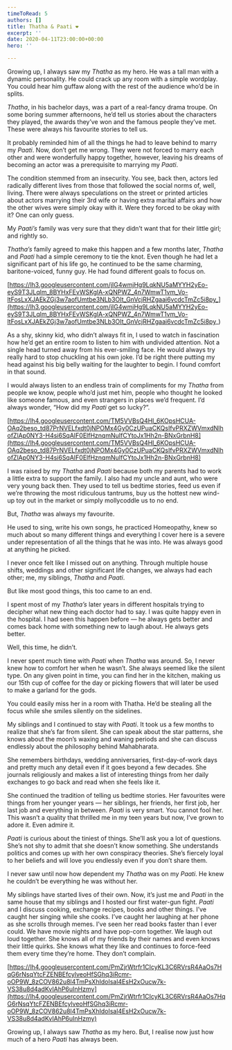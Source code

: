 ```yaml
---
timeToRead: 5
authors: []
title: Thatha & Paati ❤️
excerpt: ''
date: 2020-04-11T23:00:00+00:00
hero: ''

---
```

Growing up, I always saw my *Thatha* as my hero. He was a tall man with a dynamic personality. He could crack up any room with a simple wordplay. You could hear him guffaw along with the rest of the audience who’d be in splits.

*Thatha*, in his bachelor days, was a part of a real-fancy drama troupe. On some boring summer afternoons, he’d tell us stories about the characters they played, the awards they’ve won and the famous people they’ve met. These were always his favourite stories to tell us.

It probably reminded him of all the things he had to leave behind to marry my *Paati*. Now, don’t get me wrong. They were not forced to marry each other and were wonderfully happy together, however, leaving his dreams of becoming an actor was a prerequisite to marrying my *Paati*.

The condition stemmed from an insecurity. You see, back then, actors led radically different lives from those that followed the social norms of, well, living. There were always speculations on the street or printed articles about actors marrying their 3rd wife or having extra marital affairs and how the other wives were simply okay with it. Were they forced to be okay with it? One can only guess.

My *Paati’s* family was very sure that they didn’t want that for their little girl; and rightly so.

*Thatha’s* family agreed to make this happen and a few months later, *Thatha* and *Paati* had a simple ceremony to tie the knot. Even though he had let a significant part of his life go, he continued to be the same charming, baritone-voiced, funny guy. He had found different goals to focus on.

[https://lh3.googleusercontent.com/jIG4wmjHg9LqkNU5aMYYH2yEo-eyS9T3JLqlm_8BYHxFEvWSKglA-xQNPWZ_4n7WmwT1vm_Vo-ltFosLxXJAEkZGj3w7aofUmtbe3NLb3OIt_GnVcjRHZgaai6vcdcTmZc5i8py_](https://lh3.googleusercontent.com/jIG4wmjHg9LqkNU5aMYYH2yEo-eyS9T3JLqlm_8BYHxFEvWSKglA-xQNPWZ_4n7WmwT1vm_Vo-ltFosLxXJAEkZGj3w7aofUmtbe3NLb3OIt_GnVcjRHZgaai6vcdcTmZc5i8py_)

As a shy, skinny kid, who didn’t always fit in, I used to watch in fascination how he’d get an entire room to listen to him with undivided attention. Not a single head turned away from his ever-smiling face. He would always try really hard to stop chuckling at his own joke. I’d be right there putting my head against his big belly waiting for the laughter to begin. I found comfort in that sound.

I would always listen to an endless train of compliments for my *Thatha* from people we know, people who’d just met him, people who thought he looked like someone famous, and even strangers in places we’d frequent. I’d always wonder, “How did my *Paati* get so lucky?”.

[https://lh4.googleusercontent.com/TM5VVBsQ4HI_6KOpsHCUA-OAq2beso_td87PrNVELfxdt0jNPOMx4Gy0CzUPuaCKQsIfvPRXZWVmxdNIhofZlAp0NY3-H4si6SqAIF0ElfHznqmNuIfCYtoJx1Hh2n-BNxGrbnH8](https://lh4.googleusercontent.com/TM5VVBsQ4HI_6KOpsHCUA-OAq2beso_td87PrNVELfxdt0jNPOMx4Gy0CzUPuaCKQsIfvPRXZWVmxdNIhofZlAp0NY3-H4si6SqAIF0ElfHznqmNuIfCYtoJx1Hh2n-BNxGrbnH8)

I was raised by my *Thatha* and *Paati* because both my parents had to work a little extra to support the family. I also had my uncle and aunt, who were very young back then. They used to tell us bedtime stories, feed us even if we’re throwing the most ridiculous tantrums, buy us the hottest new wind-up toy out in the market or simply mollycoddle us to no end.

But, *Thatha* was always my favourite.

He used to sing, write his own songs, he practiced Homeopathy, knew so much about so many different things and everything I cover here is a severe under representation of all the things that he was into. He was always good at anything he picked.

I never once felt like I missed out on anything. Through multiple house shifts, weddings and other significant life changes, we always had each other; me, my siblings, *Thatha* and *Paati*.

But like most good things, this too came to an end.

I spent most of my *Thatha’s* later years in different hospitals trying to decipher what new thing each doctor had to say. I was quite happy even in the hospital. I had seen this happen before — he always gets better and comes back home with something new to laugh about. He always gets better.

Well, this time, he didn’t.

I never spent much time with *Paati* when *Thatha* was around. So, I never knew how to comfort her when he wasn’t. She always seemed like the silent type. On any given point in time, you can find her in the kitchen, making us our 15th cup of coffee for the day or picking flowers that will later be used to make a garland for the gods.

You could easily miss her in a room with Thatha. He’d be stealing all the focus while she smiles silently on the sidelines.

My siblings and I continued to stay with *Paati*. It took us a few months to realize that she’s far from silent. She can speak about the star patterns, she knows about the moon’s waxing and waning periods and she can discuss endlessly about the philosophy behind Mahabharata.

She remembers birthdays, wedding anniversaries, first-day-of-work days and pretty much any detail even if it goes beyond a few decades. She journals religiously and makes a list of interesting things from her daily exchanges to go back and read when she feels like it.

She continued the tradition of telling us bedtime stories. Her favourites were things from her younger years — her siblings, her friends, her first job, her last job and everything in between. *Paati* is very smart. You cannot fool her. This wasn’t a quality that thrilled me in my teen years but now, I’ve grown to adore it. Even admire it.

*Paati* is curious about the tiniest of things. She’ll ask you a lot of questions. She’s not shy to admit that she doesn’t know something. She understands politics and comes up with her own conspiracy theories. She’s fiercely loyal to her beliefs and will love you endlessly even if you don’t share them.

I never saw until now how dependent my *Thatha* was on my *Paati*. He knew he couldn’t be everything he was without her.

My siblings have started lives of their own. Now, it’s just me and *Paati* in the same house that my siblings and I hosted our first water-gun fight. *Paati* and I discuss cooking, exchange recipes, books and other things. I’ve caught her singing while she cooks. I’ve caught her laughing at her phone as she scrolls through memes. I’ve seen her read books faster than I ever could. We have movie nights and have pop-corn together. We laugh out loud together. She knows all of my friends by their names and even knows their little quirks. She knows what they like and continues to force-feed them every time they’re home. They don’t complain.

[https://lh4.googleusercontent.com/PmZjrWtrfr1CIcyKL3C6RVrsR4AaOs7HqG6rNsqYtcFZENBEfcylveoHfSGhq3iRcmr-oOP9W_8zCOV862u8l4TmPsXhIdoIsal4EsH2xOucw7k-VS38u8d4adKvIAhP6uInHzmy](https://lh4.googleusercontent.com/PmZjrWtrfr1CIcyKL3C6RVrsR4AaOs7HqG6rNsqYtcFZENBEfcylveoHfSGhq3iRcmr-oOP9W_8zCOV862u8l4TmPsXhIdoIsal4EsH2xOucw7k-VS38u8d4adKvIAhP6uInHzmy)

Growing up, I always saw *Thatha* as my hero. But, I realise now just how much of a hero *Paati* has always been.